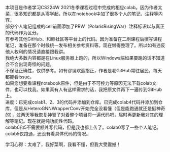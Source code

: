 本项目是作者学习CS224W 2021冬季课程过程中完成的相应colab。因为作者太菜，很多知识都是从零学起，所以在notebook中加了很多个人的笔记、注释等内容。  
部分个人笔记组成的cell前面添加了PRW（PolarisRisingWar）注释标识以与真正的代码作为区分。  
有参考其他GitHub、和鲸社区等平台上的代码。因为准备在二刷课程后撰写课程笔记，准备在那个时候统一发布相关参考资料等。现在懒得整理了。所以如有违反他人权利的情况请直接跟我讲。  
我绝大多数内容都是在Linux服务器上跑的，所以Windows端如果要跑的话不知道会不会出现奇怪的问题。  
不保证正确性，仅供参考。如有谬误欢迎指正，作者是老GitHub常驻居民，每天都能看issue。  
如果您想要看课程notebook原件，但是由于不可控力等原因无法下载colab文件，也可以找我。如果真有人有这样需求的话，我把原文件再下一遍传到GitHub上。  
进度：已完成colab1、2、3的代码并添加到仓库。已完成colab4代码并添加到仓库，但是从HeteroGNNWrapperConv开始完全没看懂（但是能跑通就还是挺神奇的），过两天等我恢复神智了对着整个项目捋一遍代码吧，届时再更新我对其的理解等笔记。现在就是纯功能性代码。  
colab0和5不需要额外写代码，但是我也都上传了。colab0写了一些个人笔记。colab5仅跑通，还没有看具体代码的情况。  
  
学习心得：太难了，我好菜啊，我看不懂，但我大受震撼！